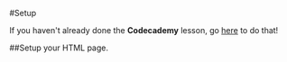 #Setup

If you haven't already done the **Codecademy** lesson, go [here](https://www.codecademy.com/learn/web) to do that!

##Setup your HTML page.


